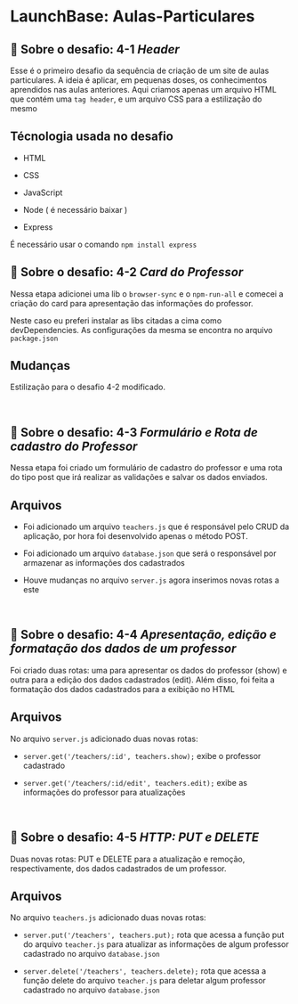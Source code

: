 # LaunchBase: Aulas-Particulares

## :rocket: Sobre o desafio: 4-1 <i>Header</i>

Esse é o primeiro desafio da sequência de criação de um site de aulas particulares. A ideia é aplicar, em pequenas doses, os conhecimentos aprendidos nas aulas anteriores. Aqui criamos apenas um arquivo HTML que contém uma `tag header`, e um arquivo CSS para a estilização do mesmo

## Técnologia usada no desafio

- HTML

- CSS

- JavaScript

- Node ( é necessário baixar )

- Express

É necessário usar o comando <code>npm install express</code>

## :rocket: Sobre o desafio: 4-2 <i> Card do Professor </i>

Nessa etapa adicionei uma lib o `browser-sync` e o `npm-run-all` e comecei a criação do card para apresentação das informações do professor.

Neste caso eu preferi instalar as libs citadas a cima como devDependencies. As configurações da mesma se encontra no arquivo `package.json`

## Mudanças

Estilização para o desafio 4-2 modificado.

<br />

## :rocket: Sobre o desafio: 4-3 <i> Formulário e Rota de cadastro do Professor </i>

Nessa etapa foi criado um formulário de cadastro do professor e uma rota do tipo post que irá realizar as validações e salvar os dados enviados.

## Arquivos

- Foi adicionado um arquivo `teachers.js` que é responsável pelo CRUD da aplicação, por hora foi desenvolvido apenas o método POST.

- Foi adicionado um arquivo `database.json` que será o responsável por armazenar as informações dos cadastrados

- Houve mudanças no arquivo `server.js` agora inserimos novas rotas a este

<br/>

## :rocket: Sobre o desafio: 4-4 <i> Apresentação, edição e formatação dos dados de um professor </i>

Foi criado duas rotas: uma para apresentar os dados do professor (show) e outra para a edição dos dados cadastrados (edit). Além disso, foi feita a formatação dos dados cadastrados para a exibição no HTML

## Arquivos

No arquivo `server.js` adicionado duas novas rotas:

- `server.get('/teachers/:id', teachers.show);` exibe o professor cadastrado

- `server.get('/teachers/:id/edit', teachers.edit);` exibe as informações do professor para atualizações

<br />

## :rocket: Sobre o desafio: 4-5 <i> HTTP: PUT e DELETE </i>

Duas novas rotas: PUT e DELETE para a atualização e remoção, respectivamente, dos dados cadastrados de um professor.

## Arquivos

No arquivo `teachers.js` adicionado duas novas rotas:

- `server.put('/teachers', teachers.put);` rota que acessa a função put do arquivo `teacher.js` para atualizar as informações de algum professor cadastrado no arquivo `database.json`

- `server.delete('/teachers', teachers.delete);` rota que acessa a função delete do arquivo `teacher.js` para deletar algum professor cadastrado no arquivo `database.json`
